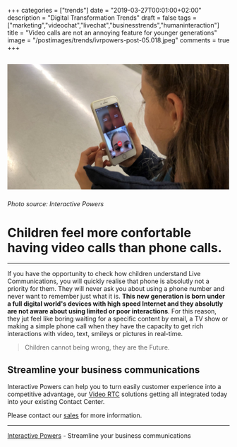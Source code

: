 +++
categories = ["trends"]
date = "2019-03-27T00:01:00+02:00"
description = "Digital Transformation Trends"
draft = false
tags = ["marketing","videochat","livechat","businesstrends","humaninteraction"]
title = "Video calls are not an annoying feature for younger generations"
image = "/postimages/trends/ivrpowers-post-05.018.jpeg"
comments = true
+++

![Young people on the phone](/postimages/trends/ivrpowers-post-05.018.jpeg)
------------
###### Photo source: Interactive Powers

#	Children feel more confortable having video calls than phone calls.
---

If you have the opportunity to check how children understand Live Communications, you will quickly realise that phone is absolutly not a priority for them. They will never ask you about using a phone number and never want to remember just what it is. **This new generation is born under a full digital world's devices with high speed Internet and they absolutly are not aware about using limited or poor interactions**. For this reason, they jut feel like boring waiting for a specific content by email, a TV show or making a simple phone call when they have the capacity to get rich interactions with video, text, smileys or pictures in real-time.

> Children cannot being wrong, they are the Future.  

## Streamline your business communications

Interactive Powers can help you to turn easily customer experience into a competitive advantage, our [Video RTC](https://www.ivrpowers.com/videortc/) solutions getting all integrated today into your existing Contact Center.

Please contact our [sales](http://www.ivrpowers.com/support-services/) for more information.

---
[Interactive Powers](http://www.ivrpowers.com/ ) - Streamline your business communications



